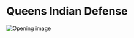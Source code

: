 # Queens Indian Defense

![Opening image](https://www.thechesswebsite.com/wp-content/uploads/2012/07/queens-indian-defense.jpg)

